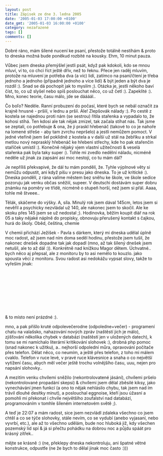 ```yaml
---
layout: post
title: Zápisek ze dne 3. ledna 2005
date: '2005-01-03 17:00:00 +0100'
date_gmt: '2005-01-03 16:00:00 +0100'
category: nezařazené
tags: []
comments: []
---
```

<p>Dobré ráno, mám šílené nucení ke psaní, přestože totálně nestíhám &amp; proto to dneska možná  bude poněkud rozbité na kousky. Ehm, 10 minut pauza.</p>
<p>Vůbec jsem dneska přemýšlel jestli psát, když pak kdokoli, kdo se mnou mluví, ví to, co chci říct  ještě dřív, než to řeknu. Přece jen raděj mluvím, protože na mluvení je potřeba dva (a víc) lidí,  zatímco na psaní/čtení je třeba jednoho a jednoho (případně jednoho a více lidí) &amp; být jeden  a být dva je rozdíl :). Snad se dá pochopit jak to myslím ;). Otázka je, jestli někoho baví  číst, to, co už slyšel nebo spíš poslouchat něco, co už četl :). Zapeklité :). Mno, konec teorie,  času málo, jde se dáááál..</p>
<p>Čo boľo? Neděle. Ranní probuzení do počasí, které bych se nebál označit za krajně hnusné -   pršííí, v lednu a pršíí. Ale! Zlepšovák nálady :). Po cestě z kostela se najednou proti nám (se sestrou)  řítila stařenka a vypadalo to, že kohosi stíhá. Ten kdosi ale tak nějak zmizel, tak začala stíhat  nás. Tak jsme se zeptali, co potřebuje &amp; ona, že ji praskl hřebenáč (takové to co je nahoře na lomené  střeše - aby tam zvrchu nepršelo) a jestli nemůžem pomoct. V jedné vteřině jsem šel poklidně z kostela  a v další už stál na žebříku a strkal metlou nový neprasklý hřebenáč ke hřebeni střechy, kde ho pak  stařenčin staříček umístil :). Konečně nějaký vjem vlastní užitečnosti &amp; veselá stařenka pak byla  taky super :). Tohle mi zvedlo nedělní náladu, nicméně neděle už jinak za zapsání asi moc nestojí,  co tu mám dál?</p>
<p>Je nepříliš překvapivé, že dál tu mám pondělí, že. Tyhle výplnové věty si nemůžu odpustit, ani když  píšu v presu jako dneska. To je už kritické :). Dneska pondělí, z rána valíme městem bez sněhu  ke škole, ve škole sedíce pozoruju jak venku občas sněžííí, supeer. V deutschi dostávám super dobru  známku na poměry ve třídě, nicméně o stupeň horší, než jsem si přál. Aaaa, tohle mě štveee..</p>
<p>Tělák, skáčeme do výšky. A, síla. Minulý rok jsem dával 145cm, letos jsem si nevěřil a psychicky  nezvládal už 140, ale nakonec jsem to skočil. Ale ke skoku přes 145 jsem se už nedostal ;). Hodinovka,  běžím koupit diář na rok 05 a taky nějaké náplně do propisky, obnovuju přerušený kontakt s čajkou,  hurá do školy. Oběd, čeština, chemie</p>
<p>V chemii přichází Ježíšek - Pavla s dárkem, který mi dneska udělal úplně moc radost, až jsem nad ním doma   seděl hodinu, přestože jsem tušil, že nakonec dnešek dopadne tak jak dopadl (mno, až tak šílený dnešek jsem  netušil, ale to až dál :)). Konkrétně nad knížkou Magor dětem. Úchvatné.. bych něco aj přepsal, ale z monitoru  by to asi nemělo to kouzlo. jako spousta věcí z monitoru. Svou radost asi nedokážu vypsat slovy, takže  to vyřeším jinak:</p>
<p>&nbsp;<br>&nbsp;<br></p>
<p>&nbsp;<br>&nbsp;<br></p>
<p>&nbsp;<br>&nbsp;<br></p>
<p>&amp; to místo není prázdné :).</p>
<p>mno, a pak přišlo kruté odpolevečerodne (odpoledne+večer) - programení chatu na valašsko, nahazování nových zpráv  (naštěstí jich je málo), zjišťování několika chybek v databázi (naštěstí jen v uložených datech),  k tomu se mi namíchalo literární kritikování slohovek :), drobná php pomoc (snad nakonec k užitku),  a.. nejhorší odpolední můra, opravování počítače přes telefon. Dělat něco, co neumím, a ještě přes telefon,  z toho mi málem cvaklo. Telefon v ruce levé, v pravé ruce klávesnice a snaha o co největší vytížení  času, abych měl večer ještě trochu volnějšího času, uuu, nejen pro napsání slohovky..</p>
<p>A mezitím venku chvílemi sněžilo (nekontrolovatené jásání), chvílemi pršelo (nekontrolované propadání skepsi)  &amp; chvílemi jsem dělal zběsilé kiksy, jako vynechávání jmen funkcí (a ono to nějak nehlásilo chybu, tak jsem  nad ím trávil dlouhé desítky minut), a poslouchal eggnoise, kteří jsou úžasní a pomohli mi překonat i chvíle  největšího zoufalství nad databází, programováním v tomhle šíleném internetovém světě ;).</p>
<p>A teď je 22:07 a mám radost, sice jsem nezvládl zdaleka všechno co jsem chtěl a co se týče slohovky, stále  nevím, co se vydubí (anebo vyjasaní, nebo vyvrbí, etc.), ale až to všechno udělám, bude noc hluboká již,  kdy všechen pozemský lid spí &amp; já si přečtu pohádku na dobrou noc a půjdu spáát pro krásný zítřek..</p>
<p>mějte se krásně :) (ne, překlepy dneska nekontroluju, ani špatné větné konstrukce, odpustťe (ne že bych  to dělal jinak moc často :)))</p>
